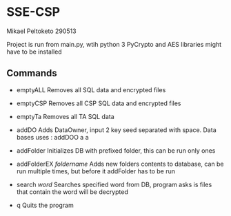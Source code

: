 # SSE-CSP

Mikael Peltoketo 290513

Project is run from main.py, wtih python 3
PyCrypto and AES libraries might have to be installed

## Commands
- emptyALL
Removes all SQL data and encrypted files

- emptyCSP
Removes all CSP SQL data and encrypted files

- emptyTa
Removes all TA SQL data

- addDO
Adds DataOwner, input 2 key seed separated with space.
Data bases uses : addDOO a a

- addFolder
Initializes DB with prefixed folder, this can be run only ones

- addFolderEX *foldername*
Adds new folders contents to database, can be run multiple times,
but before it addFolder has to be run

- search *word*
Searches specified word from DB, program asks is files that contain the word
will be decrypted

- q 
Quits the program